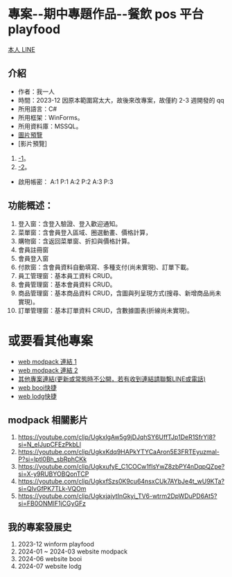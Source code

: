 # 專案--期中專題作品--餐飲 pos 平台 playfood

[本人 LINE](https://line.me/ti/p/0P9CIyIVhD)

## 介紹

- 作者：我一人
- 時間：2023-12 因原本範圍寫太大，故後來改專案，故僅約 2-3 週開發的 qq
- 所用語言：C#
- 所用框架：WinForms。
- 所用資料庫：MSSQL。
- [圖片預覽](https://github.com/c-cat-er/playfood/tree/main/images)
- [影片預覽]

1. [-1](https://github.com/c-cat-er/playfood/tree/main/images)。
2. [-2](https://github.com/c-cat-er/playfood/tree/main/images)。
- 啟用帳密：
A:1 P:1
A:2 P:2
A:3 P:3

## 功能概述：

1. 登入窗：含登入驗證、登入歡迎通知。
2. 菜單窗：含會員登入區域、圈選動畫、價格計算，
3. 購物窗：含返回菜單窗、折扣與價格計算。
4. 會員註冊窗
5. 會員登入窗
6. 付款窗：含會員資料自動填寫、多種支付(尚未實現)、訂單下載。
7. 員工管理窗：基本員工資料 CRUD。
8. 會員管理窗：基本會員資料 CRUD。
9. 商品管理窗：基本商品資料 CRUD，含圖與列呈現方式(搜尋、新增商品尚未實現)。
10. 訂單管理窗：基本訂單資料 CRUD，含數據圖表(折線尚未實現)。

# 或要看其他專案

- [web modpack 連結 1](https://github.com/c-cat-er/ModPack)
- [web modpack 連結 2](https://github.com/c-cat-er/ModPack)
- [其他專案連結(更新或常態時不公開，若有收到連結請聯繫LINE或電話)](https://github.com/c-cat-er/MyPublicWork)
- [web booi快捷]()
- [web lodg快捷]()

## modpack 相關影片

1. https://youtube.com/clip/UgkxlgAw5g9jDJqhSY6UffTJp1DeR1SfrYl8?si=N_eIJupCFEzPkbLl
2. https://youtube.com/clip/UgkxKdq9HAPkYTYCaAron5E3FRTEyuzmal-P?si=lptl0Bh_sbRphCKk
3. https://youtube.com/clip/UgkxufyE_C1COCw1fIsYwZ8zbPY4nDqpQZpe?si=X-y9RUBYOBQonTCP
4. https://youtube.com/clip/UgkxfSzs0K9cu64nsxCUk7AYbJe4t_wU9KTa?si=QIvGfPK7TLk-VQOm
5. https://youtube.com/clip/UgkxjajytInGkyi_TV6-wtrm2DpWDuPD6At5?si=FB0ONMIF1jCGyGFz

## 我的專案發展史
1. 2023-12 winform playfood
2. 2024-01 ~ 2024-03 website modpack
3. 2024-06 website booi
4. 2024-07 website lodg

